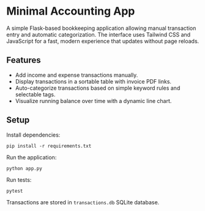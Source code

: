 # Minimal Accounting App

A simple Flask-based bookkeeping application allowing manual transaction entry and automatic categorization.
The interface uses Tailwind CSS and JavaScript for a fast, modern experience that updates without page reloads.

## Features

- Add income and expense transactions manually.
- Display transactions in a sortable table with invoice PDF links.
- Auto-categorize transactions based on simple keyword rules and selectable tags.
- Visualize running balance over time with a dynamic line chart.

## Setup

Install dependencies:

```
pip install -r requirements.txt
```

Run the application:

```
python app.py
```

Run tests:

```
pytest
```

Transactions are stored in `transactions.db` SQLite database.
